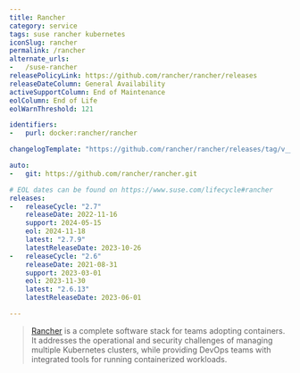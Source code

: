 ```yaml
---
title: Rancher
category: service
tags: suse rancher kubernetes
iconSlug: rancher
permalink: /rancher
alternate_urls:
-   /suse-rancher
releasePolicyLink: https://github.com/rancher/rancher/releases
releaseDateColumn: General Availability
activeSupportColumn: End of Maintenance
eolColumn: End of Life
eolWarnThreshold: 121

identifiers:
-   purl: docker:rancher/rancher

changelogTemplate: "https://github.com/rancher/rancher/releases/tag/v__LATEST__"

auto:
-   git: https://github.com/rancher/rancher.git

# EOL dates can be found on https://www.suse.com/lifecycle#rancher
releases:
-   releaseCycle: "2.7"
    releaseDate: 2022-11-16
    support: 2024-05-15
    eol: 2024-11-18
    latest: "2.7.9"
    latestReleaseDate: 2023-10-26
-   releaseCycle: "2.6"
    releaseDate: 2021-08-31
    support: 2023-03-01
    eol: 2023-11-30
    latest: "2.6.13"
    latestReleaseDate: 2023-06-01

---
```


> [Rancher](https://www.rancher.com/) is a complete software stack for teams
adopting containers. It addresses the operational and security challenges of managing multiple
Kubernetes clusters, while providing DevOps teams with integrated tools for running containerized
workloads.
